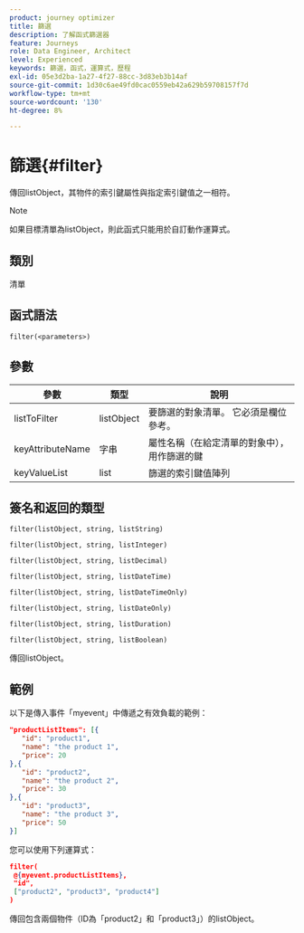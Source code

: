 ```yaml
---
product: journey optimizer
title: 篩選
description: 了解函式篩選器
feature: Journeys
role: Data Engineer, Architect
level: Experienced
keywords: 篩選，函式，運算式，歷程
exl-id: 05e3d2ba-1a27-4f27-88cc-3d83eb3b14af
source-git-commit: 1d30c6ae49fd0cac0559eb42a629b59708157f7d
workflow-type: tm+mt
source-wordcount: '130'
ht-degree: 8%

---
```


# 篩選{#filter}

傳回listObject，其物件的索引鍵屬性與指定索引鍵值之一相符。

>[!NOTE]
>
>如果目標清單為listObject，則此函式只能用於自訂動作運算式。

## 類別

清單

## 函式語法

`filter(<parameters>)`

## 參數

| 參數 | 類型 | 說明 |
|-----------|------------------|------------------|
| listToFilter | listObject | 要篩選的對象清單。 它必須是欄位參考。 |
| keyAttributeName | 字串 | 屬性名稱（在給定清單的對象中），用作篩選的鍵 |
| keyValueList | list | 篩選的索引鍵值陣列 |

## 簽名和返回的類型

`filter(listObject, string, listString)`

`filter(listObject, string, listInteger)`

`filter(listObject, string, listDecimal)`

`filter(listObject, string, listDateTime)`

`filter(listObject, string, listDateTimeOnly)`

`filter(listObject, string, listDateOnly)`

`filter(listObject, string, listDuration)`

`filter(listObject, string, listBoolean)`

傳回listObject。

## 範例

以下是傳入事件「myevent」中傳遞之有效負載的範例：

```json
"productListItems": [{
   "id": "product1",
   "name": "the product 1",
   "price": 20
},{
   "id": "product2",
   "name": "the product 2",
   "price": 30
},{
   "id": "product3",
   "name": "the product 3",
   "price": 50
}]
```

您可以使用下列運算式：

```json
filter(
 @{myevent.productListItems},
 "id", 
 ["product2", "product3", "product4"]
)
```

傳回包含兩個物件（ID為「product2」和「product3」）的listObject。
